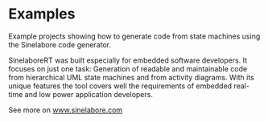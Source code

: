 # Examples
Example projects showing how to generate code from state machines using the Sinelabore code generator. 

SinelaboreRT was built especially for embedded software developers. It focuses on just one task: Generation of readable and maintainable code from hierarchical UML state machines and from activity diagrams. With its unique features the tool covers well the requirements of embedded real-time and low power application developers.

See more on www.sinelabore.com
